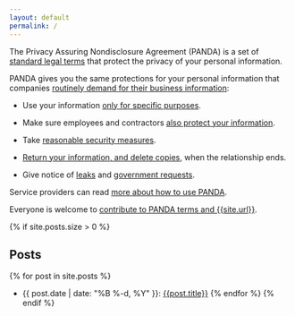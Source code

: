 ```yaml
---
layout: default
permalink: /
---
```


The Privacy Assuring Nondisclosure Agreement (PANDA) is a set of [standard legal terms](/versions/1.0.0) that protect the privacy of your personal information.

PANDA gives you the same protections for your personal information that companies [routinely demand for their business information](https://en.wikipedia.org/wiki/Non-disclosure_agreement):

- Use your information [only for specific purposes](/versions/1.0.0#limited-use).

- Make sure employees and contractors [also protect your information](/versions/1.0.0#oversight).

- Take [reasonable security measures](/versions/1.0.0#security).

- [Return your information, and delete copies](/verions/1.0.0#return-and-destruction), when the relationship ends.

- Give notice of [leaks](/versions/1.0.0#leaks) and [government requests](/versions/1.0.0#required-disclosure).

Service providers can read [more about how to use PANDA](/how).

Everyone is welcome to [contribute to PANDA terms and {{site.url}}](/contribute).

{% if site.posts.size > 0 %}
## Posts
{% for post in site.posts %}
- {{ post.date | date: "%B %-d, %Y" }}: [{{post.title}}]({{post.url}})
{% endfor %}
{% endif %}
